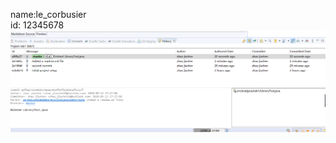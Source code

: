 name:le_corbusier  
id: 12345678
![Image text](https://github.com/andotalao24/3111lab1/blob/master/%E5%B1%8F%E5%B9%95%E6%88%AA%E5%9B%BE(1).png)
